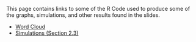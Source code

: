 This page contains links to some of the R Code used to produce some of the graphs, simulations, and other results found in the slides.

 - <a href="https://lgpcappiello.github.io/teaching/stat100a/Rcode/wordcloud.R">Word Cloud</a>
 - <a href="https://lgpcappiello.github.io/teaching/stat100a/Rcode/simulations2_3.R">Simulations (Section 2.3)</a>
 
 
